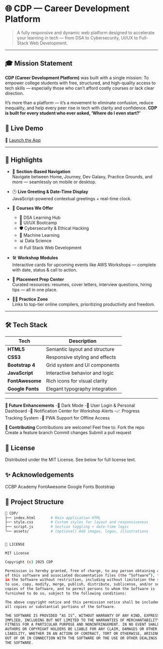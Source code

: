 # 🌐 CDP — Career Development Platform

> A fully responsive and dynamic web platform designed to accelerate your learning in tech — from DSA to Cybersecurity, UI/UX to Full-Stack Web Development.

---
## 🎓 Mission Statement
**CDP (Career Development Platform)** was built with a single mission:
To empower college students with free, structured, and high-quality access to tech skills — especially those who can’t afford costly courses or lack clear direction.

It’s more than a platform — it’s a movement to eliminate confusion, reduce inequality, and help every peer rise in tech with clarity and confidence.
**CDP is built for every student who ever asked, ‘Where do I even start?’**
## 🚀 Live Demo

🔗 [Launch the App](https://cdpwebdev.ccbp.tech/)

---

## 📌 Highlights

- 🧠 **Section-Based Navigation**  
  Navigate between Home, Journey, Dev Galaxy, Practice Grounds, and more — seamlessly on mobile or desktop.

- 🕒 **Live Greeting & Date-Time Display**  
  JavaScript-powered contextual greetings + real-time clock.

- 🧩 **Courses We Offer**
  - 📘 DSA Learning Hub  
  - 🎨 UI/UX Bootcamp  
  - 🛡️ Cybersecurity & Ethical Hacking  
  - 🤖 Machine Learning  
  - 📊 Data Science  
  - 🌐 Full Stack Web Development  

- 🛠️ **Workshop Modules**  
  Interactive cards for upcoming events like AWS Workshops — complete with date, status & call to action.

- 💼 **Placement Prep Center**  
  Curated resources: resumes, cover letters, interview questions, hiring tips — all in one place.

- 👨‍💻 **Practice Zone**  
  Links to top-tier online compilers, prioritizing productivity and freedom.

---

## 🛠️ Tech Stack

| Tech            | Description                          |
|-----------------|--------------------------------------|
| **HTML5**       | Semantic layout and structure        |
| **CSS3**        | Responsive styling and effects       |
| **Bootstrap 4** | Grid system and UI components        |
| **JavaScript**  | Interactive behavior and logic       |
| **FontAwesome** | Rich icons for visual clarity        |
| **Google Fonts**| Elegant typography integration       |

---

**🌱 Future Enhancements**
-🌙 Dark Mode 
-👥 User Login & Personal Dashboard
-🔔 Notification Center for Workshop Alerts
-📈 Progress Tracking System
-📲 PWA Support for Offline Access

**🤝 Contributing**
Contributions are welcome! Feel free to:
Fork the repo
Create a feature branch
Commit changes
Submit a pull request


## 📜 License
Distributed under the MIT License. See below for full license text.

## ✨ Acknowledgements
CCBP Academy
FontAwesome
Google Fonts
Bootstrap


## 📂 Project Structure

```bash
📁 CDP/
├── index.html       # Main application HTML
├── style.css        # Custom styles for layout and responsiveness
├── script.js        # Section toggling + date-time logic
└── assets/          # (optional) Add images, logos, illustrations


📄 LICENSE

MIT License

Copyright (c) 2025 CDP

Permission is hereby granted, free of charge, to any person obtaining a copy
of this software and associated documentation files (the “Software”), to deal
in the Software without restriction, including without limitation the rights  
to use, copy, modify, merge, publish, distribute, sublicense, and/or sell  
copies of the Software, and to permit persons to whom the Software is  
furnished to do so, subject to the following conditions:

The above copyright notice and this permission notice shall be included in  
all copies or substantial portions of the Software.

THE SOFTWARE IS PROVIDED “AS IS”, WITHOUT WARRANTY OF ANY KIND, EXPRESS OR  
IMPLIED, INCLUDING BUT NOT LIMITED TO THE WARRANTIES OF MERCHANTABILITY,  
FITNESS FOR A PARTICULAR PURPOSE AND NONINFRINGEMENT. IN NO EVENT SHALL THE  
AUTHORS OR COPYRIGHT HOLDERS BE LIABLE FOR ANY CLAIM, DAMAGES OR OTHER  
LIABILITY, WHETHER IN AN ACTION OF CONTRACT, TORT OR OTHERWISE, ARISING FROM,  
OUT OF OR IN CONNECTION WITH THE SOFTWARE OR THE USE OR OTHER DEALINGS IN  
THE SOFTWARE.
